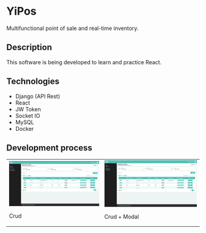 # YiPos
Multifunctional point of sale and real-time inventory.

## Description
This software is being developed to learn and practice React.

## Technologies
- Django (API Rest)
- React
- JW Token
- Socket IO
- MySQL
- Docker

## Development process
<table>
  <tr>
    <td>
      <img src="https://raw.githubusercontent.com/TYisusDv/YiPos/master/images/p1.png" alt="Screenshot 1" width="100%">
      <p>Crud</p>
    </td>
    <td>
      <img src="https://raw.githubusercontent.com/TYisusDv/YiPos/master/images/p1.png" alt="Screenshot 2" width="100%">
      <p>Crud + Modal</p>
    </td>
  </tr>
</table>